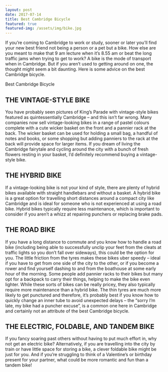 ```yaml
---
layout: post
date: 2017-07-14
title: Best Cambridge Bicycle
featured: true
featured-img: /assets/img/bike.jpg
---
```

If you’re coming to Cambridge to work or study, sooner or later you’ll find your new best friend not being a person or a pet but a bike. How else are you meant to make that 9 am lecture when it’s 8.55 am or beat the long traffic jams when trying to get to work? A bike is the mode of transport when in Cambridge. But if you aren’t used to getting around on one, the thought might seem a bit daunting. Here is some advice on the best Cambridge bicycle.

Best Cambridge Bicycle

<h2>THE VINTAGE-STYLE BIKE</h2>
You have probably seen pictures of King’s Parade with vintage-style bikes featured as quintessentially Cambridge – and this isn’t far wrong. Many companies now sell vintage-looking bikes in a range of pastel colours complete with a cute wicker basket on the front and a pannier rack at the back. The wicker basket can be used for holding a small bag, a handful of notes and books, or some shopping but adding panniers to the rack at the back will provide space for larger items. If you dream of living the Cambridge fairytale and cycling around the city with a bunch of fresh flowers resting in your basket, I’d definitely recommend buying a vintage-style bike.

<h2>THE HYBRID BIKE</h2>
If a vintage-looking bike is not your kind of style, there are plenty of hybrid bikes available with straight handlebars and without a basket. A hybrid bike is a great option for travelling short distances around a compact city like Cambridge and is ideal for someone who is not experienced at using a road bike. Hybrid bikes typically require less maintenance, which is important to consider if you aren’t a whizz at repairing punchers or replacing brake pads.

<h2>THE ROAD BIKE</h2>
If you have a long distance to commute and you know how to handle a road bike (including being able to successfully unclip your feet from the cleats at traffic lights so you don’t fall over sideways), this could be the option for you. The little friction from the tyres makes these bikes uber speedy – ideal if you have to get from one side of the city to the other, or if you become a rower and find yourself dashing to and from the boathouse at some early hour of the morning. Some people add pannier racks to their bikes but many opt for a backpack to carry their things, helping to make the bike even lighter. While these sorts of bikes can be really pricey, they also typically require more maintenance than a hybrid bike. The thin tyres are much more likely to get punctured and therefore, it’s probably best if you know how to quickly change an inner tube to avoid unexpected delays – the “sorry I’m late, my bike had a puncher excuse”, is a common one here in Cambridge and certainly not an attribute of the best Cambridge bicycle.

<h2>THE ELECTRIC, FOLDABLE, AND TANDEM BIKE</h2>
If you fancy soaring past others without having to put much effort in, why not get an electric bike? Alternatively, if you are travelling into the city by train or have little space for storing a bike, a clever foldable bike might be just for you. And if you’re struggling to think of a Valentine’s or birthday present for your partner, what could be more romantic and fun than a tandem bike!
